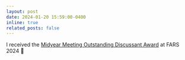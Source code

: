 ```yaml
---
layout: post
date: 2024-01-20 15:59:00-0400
inline: true
related_posts: false
---
```

I received the <a href="https://aaahq.org/FARS/Awards/Outstanding-Discussion">Midyear Meeting Outstanding Discussant Award</a> at FARS 2024 :clap: